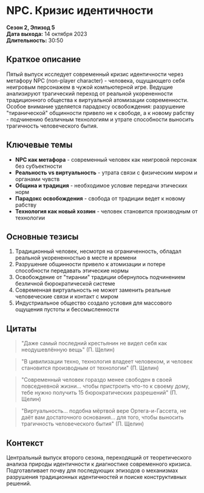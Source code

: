 # NPC. Кризис идентичности
**Сезон 2, Эпизод 5**  
**Дата выхода:** 14 октября 2023  
**Длительность:** 30:50

## Краткое описание

Пятый выпуск исследует современный кризис идентичности через метафору NPC (non-player character) - человека, ощущающего себя неигровым персонажем в чужой компьютерной игре. Ведущие анализируют трагический переход от реальной укорененности традиционного общества к виртуальной атомизации современности. Особое внимание уделяется парадоксу освобождения: разрушение "тиранической" общинности привело не к свободе, а к новому рабству - подчинению безличным технологиям и утрате способности выносить трагичность человеческого бытия.

## Ключевые темы

- **NPC как метафора** - современный человек как неигровой персонаж без субъектности
- **Реальность vs виртуальность** - утрата связи с физическим миром и органами чувств
- **Община и традиция** - необходимое условие передачи этических норм
- **Парадокс освобождения** - свобода от традиции ведет к новому рабству
- **Технология как новый хозяин** - человек становится производным от технологии

## Основные тезисы

1. Традиционный человек, несмотря на ограниченность, обладал реальной укорененностью в месте и времени
2. Разрушение общинности привело к атомизации и потере способности передавать этические нормы
3. Освобождение от "тирании" традиции обернулось подчинением безличной бюрократической системе
4. Современная виртуальность не может заменить реальные человеческие связи и контакт с миром
5. Индустриальное общество создало условия для массового ощущения пустоты и бессмысленности

## Цитаты

> "Даже самый последний крестьянин не видел себя как неодушевлённую вещь" (П. Щелин)

> "В цивилизации техно, технология владеет человеком, и человек становится производным от технологии" (П. Щелин)

> "Современный человек гораздо менее свободен в своей повседневной жизни... чтобы пристроить что-то к своему дому, тебе нужно получить 15 бюрократических разрешений" (П. Щелин)

> "Виртуальность... подобна мёртвой вере Ортега-и-Гассета, не даёт вам достаточного основания... для того, чтобы выносить трагичность человеческого бытия" (П. Щелин)

## Контекст

Центральный выпуск второго сезона, переходящий от теоретического анализа природы идентичности к диагностике современного кризиса. Подготавливает почву для последующих эпизодов о механизмах разрушения традиционных идентичностей и поиске конструктивных решений.